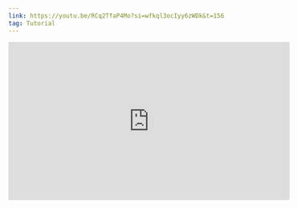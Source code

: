 ```yaml
---
link: https://youtu.be/RCq2TfaP4Mo?si=wfkql3ocIyy6zWDk&t=156
tag: Tutorial
---
```

<iframe width="560" height="315" src="https://www.youtube.com/embed/RCq2TfaP4Mo?si=wfkql3ocIyy6zWDk&amp;start=156" title="YouTube video player" frameborder="0" allow="accelerometer; autoplay; clipboard-write; encrypted-media; gyroscope; picture-in-picture; web-share" referrerpolicy="strict-origin-when-cross-origin" allowfullscreen></iframe>
